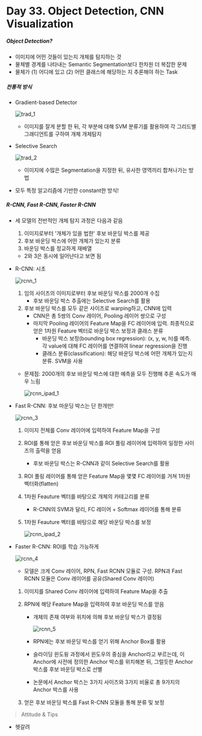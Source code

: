 # Day 33. Object Detection, CNN Visualization

##### Object Detection?

- 이미지에 어떤 것들이 있는지 개체를 탐지하는 것
- 물체별 경계를 나타내는 Semantic Segmentation보다 한차원 더 복잡한 문제
- 물체가 (1) 어디에 있고 (2) 어떤 클래스에 해당하는 지 추론해야 하는 Task

##### 전통적 방식
- Gradient-based Detector

  ![trad_1](https://github.com/iloveslowfood/iloveTIL/blob/main/boostcamp_ai/etc/images/week07/trad_1.jpg?raw=true)

  - 이미지를 잘게 분할 한 뒤, 각 부분에 대해 SVM 분류기를 활용하여 각 그리드별 그래디언트를 구하여 개체 개체탐지

- Selective Search

  ![trad_2](https://github.com/iloveslowfood/iloveTIL/blob/main/boostcamp_ai/etc/images/week07/trad_2.jpg?raw=true)

  - 이미지에 수많은 Segmentation을 지정한 뒤, 유사한 영역끼리 합쳐나가는 방법

- 모두 특정 알고리즘에 기반한 constant한 방식!

##### R-CNN, Fast R-CNN, Faster R-CNN

- 세 모델의 전반적인 개체 탐지 과정은 다음과 같음

  1. 이미지로부터 '개체가 있을 법한' 후보 바운딩 박스를 제공
  2. 후보 바운딩 박스에 어떤 개체가 있는지 분류
  3. 바운딩 박스를 정교하게 재배열

  - 2와 3은 동시에 일어난다고 보면 됨

- R-CNN: 시초

  ![rcnn_1](https://github.com/iloveslowfood/iloveTIL/blob/main/boostcamp_ai/etc/images/week07/rcnn_1.png?raw=true)

  1. 임의 사이즈의 이미지로부터 후보 바운딩 박스를 2000개 수집
     - 후보 바운딩 박스 추출에는 Selective Search를 활용
  2. 후보 바운딩 박스를 모두 같은 사이즈로 warping하고, CNN에 입력
     - CNN은 총 5쌍의 Conv 레이어, Pooling 레이어 쌍으로 구성
     - 마지막 Pooling 레이어의 Feature Map을 FC 레이어에 입력. 최종적으로 얻은 1차원 Feature 벡터로 바운딩 박스 보정과 클래스 분류
       - 바운딩 박스 보정(bounding box regression): (x, y, w, h)를 예측. 각 value에 대해 FC 레이어를 연결하여 linear regression을 진행
       - 클래스 분류(classification): 해당 바운딩 박스에 어떤 개체가 있는지 분류. SVM을 사용

  - 문제점: 2000개의 후보 바운딩 박스에 대한 예측을 모두 진행해 추론 속도가 매우 느림

    ![rcnn_ipad_1](C:\Users\iloveslowfood\Documents\workspace\iloveTIL\boostcamp_ai\etc\images\week07\rcnn_ipad_1.jpg)

- Fast R-CNN: 후보 마운딩 박스는 단 한개만!

  ![rcnn_3](https://github.com/iloveslowfood/iloveTIL/blob/main/boostcamp_ai/etc/images/week07/rcnn_3.jpg?raw=true)

  1. 이미지 전체를 Conv 레이어에 입력하여 Feature Map을 구성

  2. ROI를 통해 얻은 후보 바운딩 박스를 ROI 풀링 레이어에 입력하여 일정한 사이즈의 출력을 얻음
     
     - 후보 바운딩 박스는 R-CNN과 같이 Selective Search를 활용
     
  3. ROI 풀링 레이어를 통해 얻은 Feature Map을 몇몇 FC 레이어를 거쳐 1차원 벡터화(flatten)

  4. 1차원 Feauture 벡터를 바탕으로 개체의 카테고리를 분류
     
     - R-CNN의 SVM과 달리, FC 레이어 + Softmax 레이어를 통해 분류
     
  5. 1차원 Feauture 벡터를 바탕으로 해당 바운딩 박스를 보정

     ![rcnn_ipad_2](C:\Users\iloveslowfood\Documents\workspace\iloveTIL\boostcamp_ai\etc\images\week07\rcnn_ipad_2.jpg)

- Faster R-CNN: ROI를 학습 가능하게

  ![rcnn_4](https://github.com/iloveslowfood/iloveTIL/blob/main/boostcamp_ai/etc/images/week07/rcnn_4.png?raw=true)

  - 모델은 크게 Conv 레이어, RPN, Fast RCNN 모듈로 구성. RPN과 Fast RCNN 모듈은 Conv 레이어를 공유(Shared Conv 레이어)

  1. 이미지를 Shared Conv 레이어에 입력하여 Feature Map을 추출

  2. RPN에 해당 Feature Map을 입력하여 후보 바운딩 박스를 얻음

     - 개체의 존재 여부와 위치에 의해 후보 바운딩 박스가 결정됨

       ![rcnn_5](https://github.com/iloveslowfood/iloveTIL/blob/main/boostcamp_ai/etc/images/week07/rcnn_5.png?raw=true)

     - RPN에는 후보 바운딩 박스를 얻기 위해 Anchor Box를 활용

     - 슬라이딩 윈도윙 과정에서 윈도우의 중심을 Anchor라고 부르는데, 이 Anchor에 사전에 정의한 Anchor 박스를 위치해본 뒤, 그럴듯한 Anchor 박스를 후보 바운딩 박스로 선별

     - 논문에서 Anchor 박스는 3가지 사이즈와 3가지 비율로 총 9가지의 Anchor 박스를 사용

  3. 얻은 후보 바운딩 박스를 Fast R-CNN 모듈을 통해 분류 및 보정


> Attitude & Tips

- 헷갈려

